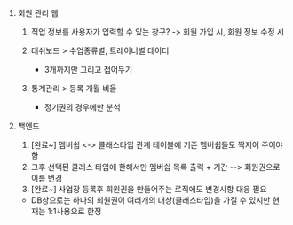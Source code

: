 1. 회원 관리 웹
	1. 직업 정보를 사용자가 입력할 수 있는 창구? -> 회원 가입 시, 회원 정보 수정 시

	1. 대쉬보드 > 수업종류별, 트레이너별 데이터
		- 3개까지만 그리고 접어두기

	3. 통계관리 > 등록 개월 비율
		- 정기권의 경우에만 분석

3. 백엔드
	1. [완료~] 멤버쉽 <-> 클래스타입 관계 테이블에 기존 멤버쉽들도 짝지어 주어야함
	2. 그후 선택된 클래스 타입에 한해서만 멤버쉽 목록 출력 + 기간 --> 회원권으로 이름 변경
	3. [완료~] 사업장 등록후 회원권을 만들어주는 로직에도 변경사항 대응 필요

	* DB상으로는 하나의 회원권이 여러개의 대상(클래스타입)을 가질 수 있지만 현재는 1:1사용으로 한정
